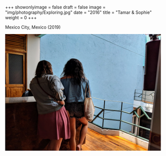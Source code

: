 +++
showonlyimage = false
draft = false
image = "img/photography/Exploring.jpg"
date = "2016"
title = "Tamar & Sophie"
weight = 0
+++

Mexico City, Mexico (2019)

<!--more-->


![figure1][1]

[1]: /img/photography/Exploring.jpg
